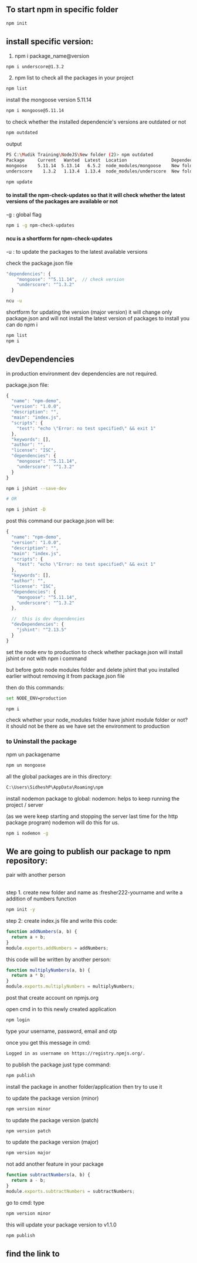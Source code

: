 ## To start npm in specific folder 
```bash
npm init
```
## install specific version:

1. npm i package_name@version

```bash
npm i underscore@1.3.2
```

2. npm list to check all the packages in your project

```bash
npm list
```

install the mongoose version 5.11.14

```bash
npm i mongoose@5.11.14
```

to check whether the installed dependencie's versions are outdated or not

```bash
npm outdated
```

output

```bash
PS C:\Mudik Training\NodeJS\New folder (2)> npm outdated
Package     Current   Wanted  Latest  Location                 Depended by
mongoose    5.11.14  5.13.14   6.5.2  node_modules/mongoose    New folder (2)
underscore    1.3.2   1.13.4  1.13.4  node_modules/underscore  New folder (2)

```

```bash
npm update
```

#### to install the npm-check-updates so that it will check whether the latest versions of the packages are available or not

-g : global flag

```bash
npm i -g npm-check-updates
```

#### ncu is a shortform for npm-check-updates

-u : to update the packages to the latest available versions

check the package.json file

```javascript
"dependencies": {
    "mongoose": "^5.11.14",  // check version
    "underscore": "^1.3.2"
  }
```

```bash
ncu -u
```

shortform for updating the version (major version) it will change only package.json and will not install the latest version of packages
to install you can do npm i

```bash
npm list
npm i
```

## devDependencies

in production environment dev dependencies are not required.

package.json file:

```javascript
{
  "name": "npm-demo",
  "version": "1.0.0",
  "description": "",
  "main": "index.js",
  "scripts": {
    "test": "echo \"Error: no test specified\" && exit 1"
  },
  "keywords": [],
  "author": "",
  "license": "ISC",
  "dependencies": {
    "mongoose": "^5.11.14",
    "underscore": "^1.3.2"
  }
}

```

```bash
npm i jshint --save-dev

# OR

npm i jshint -D
```

post this command our package.json will be:

```javascript
{
  "name": "npm-demo",
  "version": "1.0.0",
  "description": "",
  "main": "index.js",
  "scripts": {
    "test": "echo \"Error: no test specified\" && exit 1"
  },
  "keywords": [],
  "author": "",
  "license": "ISC",
  "dependencies": {
    "mongoose": "^5.11.14",
    "underscore": "^1.3.2"
  },

  //  this is dev dependencies
  "devDependencies": {
    "jshint": "^2.13.5"
  }
}

```

set the node env to production to check whether package.json will install jshint or not with npm i command

but before goto node modules folder and delete jshint that you installed earlier without removing it from package.json file

then do this commands:

```bash
set NODE_ENV=production

npm i

```

check whether your node_modules folder have jshint module folder or not?
it should not be there as we have set the environment to production

### to Uninstall the package

npm un packagename

```bash
npm un mongoose
```

all the global packages are in this directory:

```bash
C:\Users\SidheshP\AppData\Roaming\npm

```

install nodemon package to global:
nodemon: helps to keep running the project / server

(as we were keep starting and stopping the server last time for the http package program) nodemon will do this for us.

```bash
npm i nodemon -g
```

## We are going to publish our package to npm repository:

pair with another person

<br />
step 1. create new folder and name as :fresher222-yourname
and write a addition of numbers function

<br />

```bash
npm init -y
```

step 2: create index.js file and write this code:

```javascript
function addNumbers(a, b) {
  return a + b;
}
module.exports.addNumbers = addNumbers;
```

this code will be written by another person:

```javascript
function multiplyNumbers(a, b) {
  return a * b;
}
module.exports.multiplyNumbers = multiplyNumbers;
```

post that create account on npmjs.org

open cmd in to this newly created application

```bash
npm login
```

type your username, password, email and otp

once you get this message in cmd:

```bash
Logged in as username on https://registry.npmjs.org/.
```

to publish the package just type command:

```bash
npm publish
```

install the package in another folder/application
then try to use it

to update the package version (minor)

```bash
npm version minor
```

to update the package version (patch)

```bash
npm version patch
```

to update the package version (major)

```bash
npm version major
```

not add another feature in your package

```javascript
function subtractNumbers(a, b) {
  return a - b;
}
module.exports.subtractNumbers = subtractNumbers;
```

go to cmd: type

```bash
npm version minor
```

this will update your package version to
v1.1.0

```bash
npm publish
```

## find the link to 
